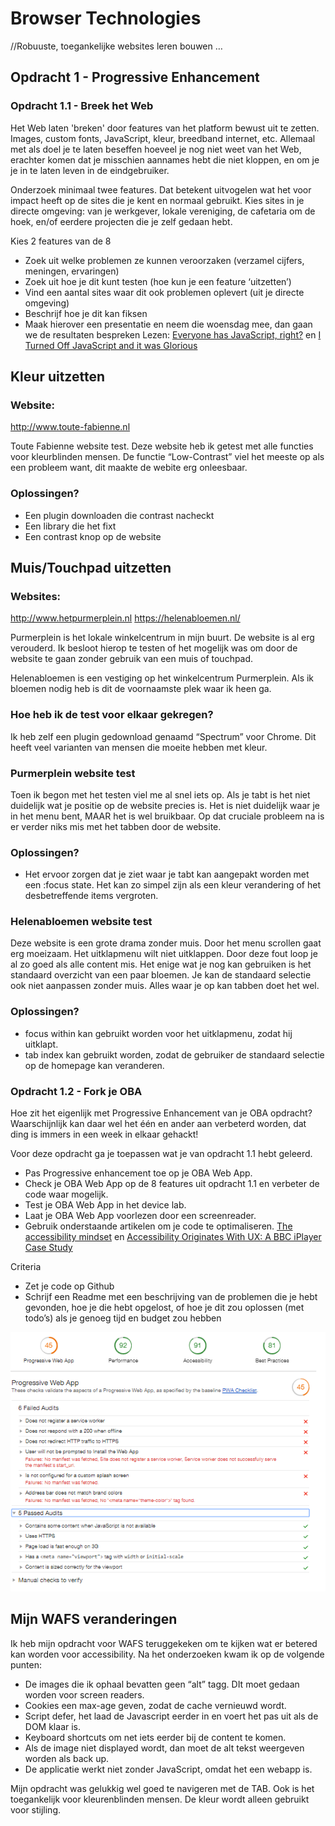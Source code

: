 # Browser Technologies
//Robuuste, toegankelijke websites leren bouwen … 

## Opdracht 1 - Progressive Enhancement

### Opdracht 1.1 - Breek het Web
Het Web laten 'breken' door features van het platform bewust uit te zetten. Images, custom fonts, JavaScript, kleur, breedband internet, etc. Allemaal met als doel je te laten beseffen hoeveel je nog niet weet van het Web, erachter komen dat je misschien aannames hebt die niet kloppen, en om je je in te laten leven in de eindgebruiker.

Onderzoek minimaal twee features. Dat betekent uitvogelen wat het voor impact heeft op de sites die je kent en normaal gebruikt. Kies sites in je directe omgeving: van je werkgever, lokale vereniging, de cafetaria om de hoek, en/of eerdere projecten die je zelf gedaan hebt.

Kies 2 features van de 8
- Zoek uit welke problemen ze kunnen veroorzaken (verzamel cijfers, meningen, ervaringen)
- Zoek uit hoe je dit kunt testen (hoe kun je een feature ‘uitzetten’)
- Vind een aantal sites waar dit ook problemen oplevert (uit je directe omgeving)
- Beschrijf hoe je dit kan fiksen
- Maak hierover een presentatie en neem die woensdag mee, dan gaan we de resultaten bespreken
Lezen: [Everyone has JavaScript, right?](https://kryogenix.org/code/browser/everyonehasjs.html) en [I Turned Off JavaScript and it was Glorious](https://www.wired.com/2015/11/i-turned-off-javascript-for-a-whole-week-and-it-was-glorious/)

## Kleur uitzetten

### Website:
http://www.toute-fabienne.nl

Toute Fabienne website test.
Deze website heb ik getest met alle functies voor kleurblinden mensen. De functie “Low-Contrast” viel het meeste op als een probleem want, dit maakte de webite erg onleesbaar.

### Oplossingen?
* Een plugin downloaden die contrast nacheckt
* Een library die het fixt
* Een contrast knop op de website 


## Muis/Touchpad uitzetten

### Websites: 
http://www.hetpurmerplein.nl
https://helenabloemen.nl/

Purmerplein is het lokale winkelcentrum in mijn buurt. De website is al erg verouderd. Ik besloot hierop te testen of het mogelijk was om door de website te gaan zonder gebruik van een muis of touchpad.

Helenabloemen is een vestiging op het winkelcentrum Purmerplein. Als ik bloemen nodig heb is dit de voornaamste plek waar ik heen ga.

### Hoe heb ik de test voor elkaar gekregen?
Ik heb zelf een plugin gedownload genaamd “Spectrum” voor Chrome. Dit heeft veel varianten van mensen die moeite hebben met kleur.


### Purmerplein website test
Toen ik begon met het testen viel me al snel iets op. Als je tabt is het niet duidelijk wat je positie op de website precies is. Het is niet duidelijk waar je in het menu bent, MAAR het is wel bruikbaar. Op dat cruciale probleem na is er verder niks mis met het tabben door de website.

### Oplossingen?
* Het ervoor zorgen dat je ziet waar je tabt kan aangepakt worden met een :focus state. Het kan zo simpel zijn als een kleur verandering of het desbetreffende items vergroten.

### Helenabloemen website test
Deze website is een grote drama zonder muis. Door het menu scrollen gaat erg moeizaam. Het uitklapmenu wilt niet uitklappen. Door deze fout loop je al zo goed als alle content mis. Het enige wat je nog kan gebruiken is het standaard overzicht van een paar bloemen. Je kan de standaard selectie ook niet aanpassen zonder muis. Alles waar je op kan tabben doet het wel.

### Oplossingen?
* focus within kan gebruikt worden voor het uitklapmenu, zodat hij uitklapt.
* tab index kan gebruikt worden, zodat de gebruiker de standaard selectie op de homepage kan veranderen.


### Opdracht 1.2 - Fork je OBA
Hoe zit het eigenlijk met Progressive Enhancement van je OBA opdracht? Waarschijnlijk kan daar wel het één en ander aan verbeterd worden, dat ding is immers in een week in elkaar gehackt! 

Voor deze opdracht ga je toepassen wat je van opdracht 1.1 hebt geleerd.
* Pas Progressive enhancement toe op je OBA Web App. 
* Check je OBA Web App op de 8 features uit opdracht 1.1 en verbeter de code waar mogelijk.
* Test  je OBA Web App in het device lab.
* Laat je OBA Web App voorlezen door een screenreader. 
* Gebruik onderstaande artikelen om je code te optimaliseren.
[The accessibility mindset](https://24ways.org/2015/the-accessibility-mindset/) en [Accessibility Originates With UX: A BBC iPlayer Case Study](https://www.smashingmagazine.com/2015/02/bbc-iplayer-accessibility-case-study/)

Criteria
* Zet je code op Github
* Schrijf een Readme met een beschrijving van de problemen die je hebt gevonden, hoe je die hebt opgelost, of hoe je dit zou oplossen (met todo’s) als je genoeg tijd en budget zou hebben 

![cover]

## Mijn WAFS veranderingen
Ik heb mijn opdracht voor WAFS teruggekeken om te kijken wat er betered kan worden voor accessibility. Na het onderzoeken kwam ik op de volgende punten:

* De images die ik ophaal bevatten geen “alt” tagg. DIt moet gedaan worden voor screen readers.
* Cookies een max-age geven, zodat de cache vernieuwd wordt.
* Script defer, het laad de Javascript eerder in en voert het pas uit als de DOM klaar is.
* Keyboard shortcuts om net iets eerder bij de content te komen.
* Als de image niet displayed wordt, dan moet de alt tekst weergeven worden als back up.
* De applicatie werkt niet zonder JavaScript, omdat het een webapp is.

Mijn opdracht was gelukkig wel goed te navigeren met de TAB. Ook is het toegankelijk voor kleurenblinden mensen. De kleur wordt alleen gebruikt voor stijling.

 [cover]: preview.png
